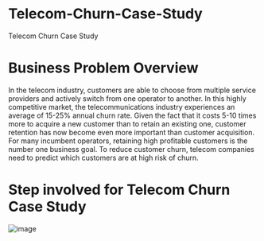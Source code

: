 # Telecom-Churn-Case-Study
Telecom Churn Case Study

# Business Problem Overview 
In the telecom industry, customers are able to choose from multiple service providers and actively switch from one operator to another. In this highly competitive market, the telecommunications industry experiences an average of 15-25% annual churn rate. Given the fact that it costs 5-10 times more to acquire a new customer than to retain an existing one, customer retention has now become even more important than customer acquisition.
For many incumbent operators, retaining high profitable customers is the number one business goal.
To reduce customer churn, telecom companies need to predict which customers are at high risk of churn.
# Step involved for Telecom Churn Case Study


![image](https://github.com/tashrafi/Telecom-Churn-Case-Study/assets/139880266/c451baa8-db8a-4d68-9e09-26ed65e0c1d6)
